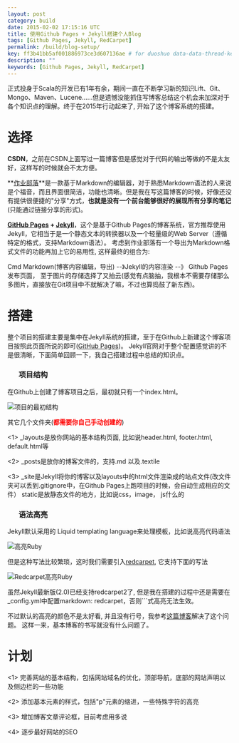 ```yaml
---
layout: post
category: build
date: 2015-02-02 17:15:16 UTC
title: 使用Github Pages + Jekyll搭建个人Blog 
tags: [Github Pages, Jekyll, RedCarpet]
permalink: /build/blog-setup/
key: ff3b41bb5af001886973ce3d607136ae # for duoshuo data-data-thread-key
description: ""
keywords: [Github Pages, Jekyll, RedCarpet]
---
```


  正式投身于Scala的开发已有1年有余，期间一直在不断学习新的知识Lift、Git、Mongo、Maven、Lucene......但是遗憾没能抓住写博客总结这个机会来加深对于各个知识点的理解。终于在2015年行动起来了, 开始了这个博客系统的搭建。

# 选择
  **CSDN**，之前在CSDN上面写过一篇博客但是感觉对于代码的输出等做的不是太友好，这样写的时候就会不太方便。

  **[作业部落](https://www.zybuluo.com)**是一款基于Markdown的编辑器，对于熟悉Markdown语法的人来说是个福音，而且界面很简洁，功能也清晰。但是我在写这篇博客的时候，好像还没有提供很便捷的"分享"方式，**也就是没有一个前台能够很好的展现所有分享的笔记**(只能通过链接分享的形式)。

  **[GitHub Pages](https://pages.github.com/) + [Jekyll](http://jekyllrb.com/)**，这个是基于Github Pages的博客系统，官方推荐使用Jekyll，它相当于是一个静态文本的转换器以及一个轻量级的Web Server（遵循特定的格式，支持Markdown语法）。
  考虑到作业部落有一个<span class="highlight">导出为Markdown格式文件</span>的功能再加上它的易用性, 这样最终的组合为:
      
  Cmd Markdown(博客内容编辑，导出) --》Jekyll的内容渲染 --》 Github Pages发布页面， 至于图片的存储选择了又拍云(感觉有点脑抽，我根本不需要存储那么多图片，直接放在Git项目中不就解决了嘛，不过也算捣鼓了新东西)。 
    
# 搭建
整个项目的搭建主要是集中在Jekyll系统的搭建，至于在Github上新建这个博客项目按照此页面所说的即可([GitHub Pages](https://pages.github.com/))。
Jekyll官网对于整个配置感觉讲的不是很清晰，下面简单回顾一下，我自己搭建过程中总结的知识点。

<h3 style="text-indent: 25px;">项目结构</h3>

在Github上创建了博客项目之后，最初就只有一个index.html。

![项目的最初结构]({{site.static_url}}/2015-02-03/Blog%20Directroy%20Structure.png)

其它几个文件夹(<b style="color:red">都需要你自己手动创建的</b>)

<1> _layouts是放你网站的基本结构页面, 比如说header.html, footer.html, default.html等

<2> _posts是放你的博客文件的，支持.md 以及.textile

<3> _site是Jekyll将你的博客以及layouts中的html文件渲染成的站点文件(改文件夹可以丢到.gitignore中，在Github Pages上跑项目的时候，会自动生成相应的文件）
static是放静态文件的地方，比如说css，image， js什么的


<h3 style="text-indent: 25px;">语法高亮</h3>  

Jekyll默认采用的 Liquid templating language来处理模板，比如说高亮代码语法

![高亮Ruby]({{site.static_url}}/2015-02-03/Ruby%20Highlight.png)

但是这种写法比较繁琐，这时我们需要引入[redcarpet](https://rubygems.org/gems/redcarpet), 它支持下面的写法

![Redcarpet高亮Ruby]({{site.static_url}}/2015-02-03/Ruby%20Highlight%20Redcarpet.png)

虽然Jekyll最新版(2.0)已经支持redcarpet2了, 但是我在搭建的过程中还是需要在_config.yml中配置<span class="highlight">markdown: redcarpet</span>，否则```式高亮无法生效。

不过默认的高亮的颜色不是太好看, 并且没有行号，我参考[这篇博客](http://blog.leonardfactory.com/2013/05/05/code-fenced-blocks-pygments-and-line-numbers-with-jekyll/)解决了这个问题。
这样一来，基本博客的书写就没有什么问题了。

# 计划
  <1> 完善网站的基本结构，包括网站域名的优化，顶部导航，底部的网站声明以及侧边栏的一些功能

  <2> 添加基本元素的样式，包括"p"元素的缩进，一些特殊字符的高亮

  <3> 增加博客文章评论框，目前考虑用多说

  <4> 逐步最好网站的SEO
  